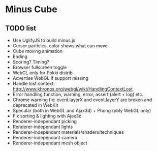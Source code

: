 Minus Cube
================================================================================

TODO list
--------------------------------------------------------------------------------

- Use UglifyJS to build minus.js
- Cursor particles, color shows what can move
- Cube moving animation
- Ending
- Scoring? Timing?
- Browser fullscreen toggle
- WebGL only for Pokki distrib
- Advertise WebGL if support missing
- Handle lost context: http://www.khronos.org/webgl/wiki/HandlingContextLost
- Error handling function, warning, error, assert (alert + log) etc.
- Chrome warning fix: event.layerX and event.layerY are broken and deprecated in WebKit
- Specular (both in WebGL and Ajax3d) + Phong (pbly WebGL only)
- Fix sorting & lighting with Ajax3d
- Renderer-independant picking
- Renderer-independant lights
- Renderer-independant materials/shaders/techniques
- Renderer-independant camera
- Renderer-independant mesh object
